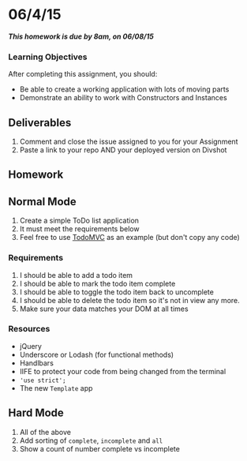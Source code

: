 # 06/4/15

___This homework is due by 8am, on 06/08/15___

### Learning Objectives

After completing this assignment, you should:

* Be able to create a working application with lots of moving parts
* Demonstrate an ability to work with Constructors and Instances

## Deliverables

1. Comment and close the issue assigned to you for your Assignment
2. Paste a link to your repo AND your deployed version on Divshot

## Homework


## Normal Mode
 
1. Create a simple ToDo list application
2. It must meet the requirements below
3. Feel free to use [TodoMVC](http://todomvc.com/) as an example (but don't copy any code)

### Requirements

1. I should be able to add a todo item
2. I should be able to mark the todo item complete
3. I should be able to toggle the todo item back to uncomplete
4. I should be able to delete the todo item so it's not in view any more.
5. Make sure your data matches your DOM at all times

### Resources

- jQuery
- Underscore or Lodash (for functional methods)
- Handlbars
- IIFE to protect your code from being changed from the terminal
- `'use strict';`
- The new `Template` app

## Hard Mode

1. All of the above
2. Add sorting of `complete`, `incomplete` and `all`
3. Show a count of number complete vs incomplete

